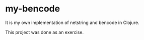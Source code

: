 # my-bencode

It is my own implementation of netstring and bencode in Clojure.

This project was done as an exercise.

